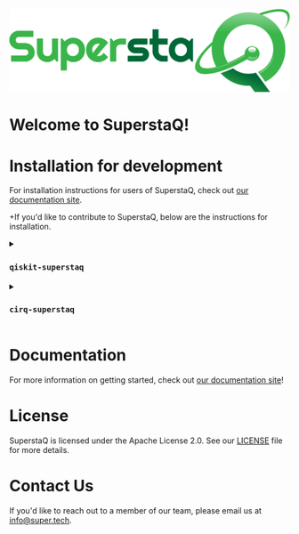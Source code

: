 <img src="./docs/source/_static/logos/SuperstaQ_SSa-R00a_Mil.png">

# Welcome to SuperstaQ!

# Installation for development

For installation instructions for users of SuperstaQ, check out [our documentation site](https://docs-superstaq.readthedocs.io/).

+If you'd like to contribute to SuperstaQ, below are the instructions for installation. 

<details>
<summary> <h3> <code>qiskit-superstaq</code> </h3> </summary>
  
  ```console
  git clone git@github.com:SupertechLabs/superstaq-client.git
  python3 -m venv venv_qiskit_superstaq
  source venv_qiskit_superstaq/bin/activate
  cd superstaq-client/qiskit-superstaq
  pip install qiskit-superstaq
  pip install .[dev]
  ```
</details>

<details>
<summary> <h3> <code>cirq-superstaq</code> </h3> </summary>
  
  ```console
  git clone git@github.com:SupertechLabs/superstaq-client.git
  python3 -m venv venv_cirq_superstaq
  source venv_cirq_superstaq/bin/activate
  cd superstaq-client/cirq-superstaq
  pip install qiskit-superstaq
  pip install .[dev]
  ```
</details>

# Documentation 
For more information on getting started, check out [our documentation site](https://docs-superstaq.readthedocs.io/)!

# License
SuperstaQ is licensed under the Apache License 2.0. See our [LICENSE](https://github.com/SupertechLabs/superstaq-client/blob/main/LICENSE) file for more details.

# Contact Us
If you'd like to reach out to a member of our team, please email us at info@super.tech.
